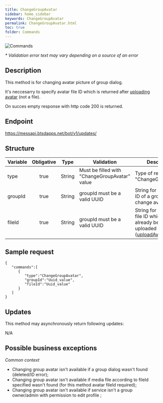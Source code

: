 ```yaml
---
title: ChangeGroupAvatar
sidebar: home_sidebar
keywords: ChangeGroupAvatar
permalink: ChangeGroupAvatar.html
toc: true
folder: Commands
---
```


![Commands](images/ChangeGroupAvatar.png "BotCommandChangeGroupAvatar")
<p>
<i>* Validation error text may vary depending on a source of an error</i>
</p>



## Description

<p> This method is for changing avatar picture of group dialog.
</p>

It's neccesarry to specify avatar file ID which is returned after [uploading avatar]() (not a file). 
<p> On succes empty response with http code 200 is returned.
</p>

## Endpoint

https://messapi.btsdapps.net/bot/v1/updates/

## Structure

| Variable  | Obligative  | Type| Validation| Description
|---|:---:|---|---|---|
| type | true | String | Must be filled with "ChangeGroupAvatar" value |Type of request "ChangeGroupAvatar" |
| groupId  | true |  String | groupId must be a valid UUID| String for specifying ID of a group dialog to change avatar of |
| fileId  | true |  String |groupId must be a valid UUID| String for specifying file ID which has already been uploaded as an avatar ([uploadAvatar]()) |

## Sample request

```
{  
   "commands":[  
      {  
         "type":"ChangeGroupAvatar",
         "groupId":"Uuid_value",
         "fileId":"Uuid_value"
      }
   ]
}
```

## Updates

<p>This method may asynchronously return following updates:
</p>

N/A

## Possible business exceptions

<i>Common context
</i>
<p>
<ul>
<li> Changing group avatar isn't available if a group dialog wasn't found (deleted/ID error);
</li>
<li> Changing group avatar isn't available if media file according to fileId specified wasn't found (for this method avatar fileId required);
</li>
<li> Changing group avatar  isn't available if service isn't a group owner/admin with permission to edit profile ;
</li>
</ul>
</p>
